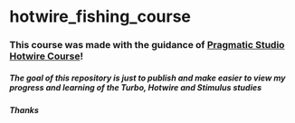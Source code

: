 # hotwire_fishing_course

### This course was made with the guidance of [Pragmatic Studio Hotwire Course](https://pragmaticstudio.com/courses/hotwire-rails)!
##### The goal of this repository is just to publish and make easier to view my progress and learning of the Turbo, Hotwire and Stimulus studies

##### Thanks
